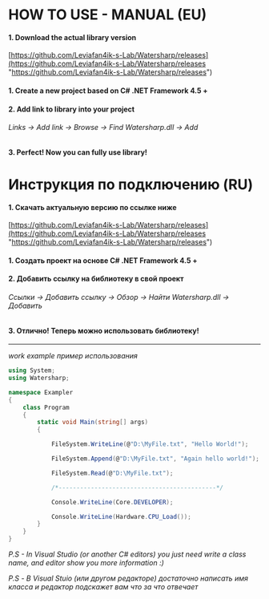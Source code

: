 # HOW TO USE - MANUAL (EU)

#### 1. Download the actual library version
[https://github.com/Leviafan4ik-s-Lab/Watersharp/releases](https://github.com/Leviafan4ik-s-Lab/Watersharp/releases "https://github.com/Leviafan4ik-s-Lab/Watersharp/releases")
#### 1. Create a new project based on C# .NET Framework 4.5 +
#### 2. Add link to library into your project
###### *Links -> Add link -> Browse -> Find Watersharp.dll -> Add*
#### 3. Perfect! Now you can fully use library!


# Инструкция по подключению (RU)

#### 1. Скачать актуальную версию по ссылке ниже
[https://github.com/Leviafan4ik-s-Lab/Watersharp/releases](https://github.com/Leviafan4ik-s-Lab/Watersharp/releases "https://github.com/Leviafan4ik-s-Lab/Watersharp/releases")
#### 1. Создать проект на основе C# .NET Framework 4.5 +
#### 2. Добавить ссылку на библиотеку в свой проект
###### *Ссылки -> Добавить ссылку -> Обзор -> Найти Watersharp.dll -> Добавить*
#### 3. Отлично! Теперь можно использовать библиотеку!


------------
*work example*
*пример использования*

```csharp
using System;
using Watersharp;

namespace Exampler
{
    class Program
    {
        static void Main(string[] args)
        {

            FileSystem.WriteLine(@"D:\MyFile.txt", "Hello World!");             //пример записи в файл

            FileSystem.Append(@"D:\MyFile.txt", "Again hello world!");          //дополнение текста в файле без перезаписи

            FileSystem.Read(@"D:\MyFile.txt");                                  //пример чтения из файла    

            /*--------------------------------------------*/

            Console.WriteLine(Core.DEVELOPER);

            Console.WriteLine(Hardware.CPU_Load());
        }
    }
}
```


*P.S - In Visual Studio (or another C# editors) you just need write a class name, and editor show you more information :)*

*P.S - В Visual Stuio (или другом редакторе) достаточно написать имя класса и редактор подскажет вам что за что отвечает*
